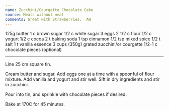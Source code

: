 ```yaml
---
name: Zucchini/Courgette Chocolate Cake
source: Meals without meat
comments: Great with Strawberries.  AW
---
```


125g butter
1 c brown sugar
1/2 c white sugar
3 eggs
2 1/2 c flour
1/2 c yogurt
1/2 c cocoa
2 t baking soda
1 tsp cinnamon
1/2 tsp mixed spice
1/2 t salt
1 t vanilla essence
3 cups (350g) grated zucchini/or courgette
1/2-1 c chocolate pieces (optional)

---

Line 25 cm square tin.

Cream butter and sugar.  Add eggs one at a time with a spoonful of flour mixture.  Add vanilla and yogurt and stir well.  Sift in dry ingredients and stir in zucchini.

Pour into tin, and sprinkle with chocolate pieces if desired.

Bake at 170C for 45 minutes.

